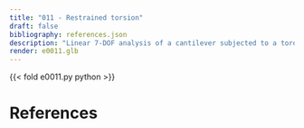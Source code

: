 ```yaml
---
title: "011 - Restrained torsion"
draft: false
bibliography: references.json
description: "Linear 7-DOF analysis of a cantilever subjected to a torque."
render: e0011.glb
---
```


{{< fold e0011.py python >}}

# References

<div id="bibliography-list"></div>

